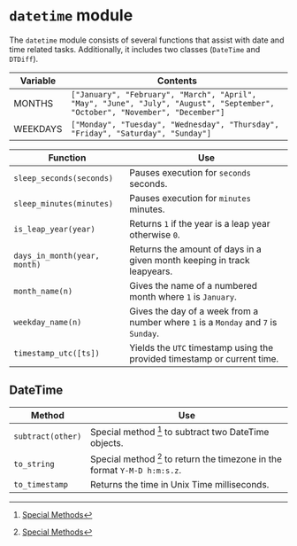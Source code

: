 # `datetime` module

The `datetime` module consists of several functions that assist with date and time related tasks. Additionally, it includes two classes (`DateTime` and `DTDiff`).

<center>

Variable    | Contents
---         | ---
MONTHS      | `["January", "February", "March", "April", "May", "June", "July", "August", "September", "October", "November", "December"]`
WEEKDAYS    | `["Monday", "Tuesday", "Wednesday", "Thursday", "Friday", "Saturday", "Sunday"]`

Function                    | Use
---                         | ---
`sleep_seconds(seconds)`    | Pauses execution for `seconds` seconds.
`sleep_minutes(minutes)`    | Pauses execution for `minutes` minutes.
`is_leap_year(year)`        | Returns `1` if the year is a leap year otherwise `0`.
`days_in_month(year, month)`| Returns the amount of days in a given month keeping in track leapyears.
`month_name(n)`             | Gives the name of a numbered month where `1` is `January`.
`weekday_name(n)`           | Gives the day of a week from a number where `1` is a `Monday` and `7` is `Sunday`.
`timestamp_utc([ts])`       | Yields the `UTC` timestamp using the provided timestamp or current time.

</center>

## DateTime

<center>

Method                      | Use
---                         | ---
`subtract(other)`           | Special method [^1] to subtract two DateTime objects.
`to_string`                 | Special method [^1] to return the timezone in the format `Y-M-D h:m:s.z`.
`to_timestamp`                     | Returns the time in Unix Time milliseconds.

</center>


[^1]: [Special Methods](/classes)
